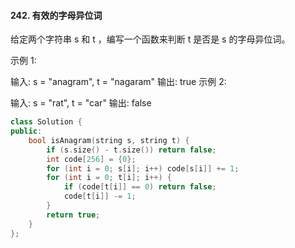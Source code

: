 #### 242. 有效的字母异位词

给定两个字符串 s 和 t ，编写一个函数来判断 t 是否是 s 的字母异位词。

示例 1:

输入: s = "anagram", t = "nagaram"
输出: true
示例 2:

输入: s = "rat", t = "car"
输出: false

```c++
class Solution {
public:
    bool isAnagram(string s, string t) {
        if (s.size() - t.size()) return false;
        int code[256] = {0};
        for (int i = 0; s[i]; i++) code[s[i]] += 1;
        for (int i = 0; t[i]; i++) {
            if (code[t[i]] == 0) return false;
            code[t[i]] -= 1;
        }
        return true;
    }
};
```

